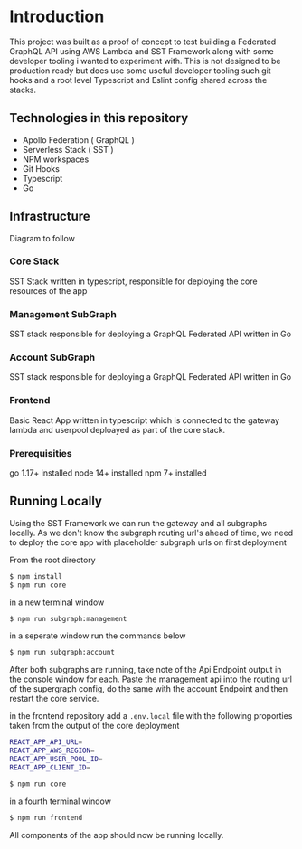 # Introduction

This project was built as a proof of concept to test building a Federated GraphQL API using AWS Lambda and SST Framework along with some developer tooling i wanted to experiment with.  This is not designed to be production ready but does use some useful developer tooling such git hooks and a root level Typescript and Eslint config shared across the stacks.

## Technologies in this repository
- Apollo Federation ( GraphQL )
- Serverless Stack ( SST )
- NPM workspaces
- Git Hooks
- Typescript
- Go

## Infrastructure

Diagram to follow

### Core Stack
SST Stack written in typescript, responsible for deploying the core resources of the app

### Management SubGraph
SST stack responsible for deploying a GraphQL Federated API written in Go

### Account SubGraph
SST stack responsible for deploying a GraphQL Federated API written in Go

### Frontend
Basic React App written in typescript which is connected to the gateway lambda and userpool deploayed as part of the core stack. 

### Prerequisities

go 1.17+ installed
node 14+ installed
npm 7+ installed

## Running Locally

Using the SST Framework we can run the gateway and all subgraphs locally.  As we don't know the subgraph routing url's ahead of time, we need to deploy the core app with placeholder subgraph urls on first deployment


From the root directory

```bash
$ npm install
$ npm run core
``````

in a new terminal window

```bash
$ npm run subgraph:management
``````

in a seperate window run the commands below

```bash
$ npm run subgraph:account
``````

After both subgraphs are running, take note of the Api Endpoint output in the console window for each.  Paste the management api into the routing url of the supergraph config, do the same with the account Endpoint and then restart the core service.

in the frontend repository add a ```.env.local``` file with the following proporties taken from the output of the core deployment

```bash
REACT_APP_API_URL=
REACT_APP_AWS_REGION=
REACT_APP_USER_POOL_ID=
REACT_APP_CLIENT_ID=
```

```bash
$ npm run core
``````

in a fourth terminal window

```bash
$ npm run frontend
```

All components of the app should now be running locally. 
